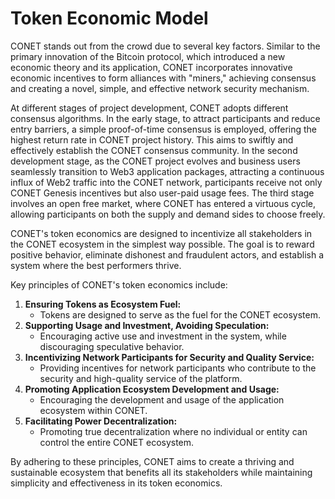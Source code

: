 # Token Economic Model

CONET stands out from the crowd due to several key factors. Similar to the primary innovation of the Bitcoin protocol, which introduced a new economic theory and its application, CONET incorporates innovative economic incentives to form alliances with "miners," achieving consensus and creating a novel, simple, and effective network security mechanism.

At different stages of project development, CONET adopts different consensus algorithms. In the early stage, to attract participants and reduce entry barriers, a simple proof-of-time consensus is employed, offering the highest return rate in CONET project history. This aims to swiftly and effectively establish the CONET consensus community. In the second development stage, as the CONET project evolves and business users seamlessly transition to Web3 application packages, attracting a continuous influx of Web2 traffic into the CONET network, participants receive not only CONET Genesis incentives but also user-paid usage fees. The third stage involves an open free market, where CONET has entered a virtuous cycle, allowing participants on both the supply and demand sides to choose freely.

CONET's token economics are designed to incentivize all stakeholders in the CONET ecosystem in the simplest way possible. The goal is to reward positive behavior, eliminate dishonest and fraudulent actors, and establish a system where the best performers thrive.

Key principles of CONET's token economics include:

1. **Ensuring Tokens as Ecosystem Fuel:**
   * Tokens are designed to serve as the fuel for the CONET ecosystem.
2. **Supporting Usage and Investment, Avoiding Speculation:**
   * Encouraging active use and investment in the system, while discouraging speculative behavior.
3. **Incentivizing Network Participants for Security and Quality Service:**
   * Providing incentives for network participants who contribute to the security and high-quality service of the platform.
4. **Promoting Application Ecosystem Development and Usage:**
   * Encouraging the development and usage of the application ecosystem within CONET.
5. **Facilitating Power Decentralization:**
   * Promoting true decentralization where no individual or entity can control the entire CONET ecosystem.

By adhering to these principles, CONET aims to create a thriving and sustainable ecosystem that benefits all its stakeholders while maintaining simplicity and effectiveness in its token economics.
